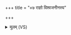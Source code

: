 +++
title = "०७ राज्ञो विश्वजनीनस्य"

+++
<details><summary>मूलम् (VS)</summary>

राज्ञो॑ विश्व॒जनी॑नस्य॒ यो दे॒वोऽमर्त्याँ॒ अति॑। वै॑श्वान॒रस्य॒ सुष्टु॑ति॒मा सु॒नोता॑ परि॒क्षितः॑ ॥
</details>